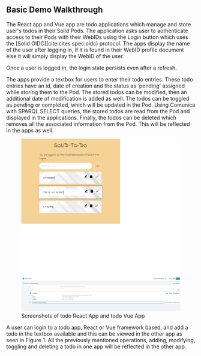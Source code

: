 ## Basic Demo Walkthrough

The React app and Vue app are todo applications which manage and store user's todos in their Solid Pods. 
The application asks user to authenticate access to their Pods with their WebIDs 
using the Login button which uses the [Solid OIDC](cite:cites spec:oidc) protocol.
The apps display the name of the user after logging in, if it is found in their WebID profile document else it will simply display the WebID of the user. 

Once a user is logged in, the login state persists even after a refresh. 

The apps provide a textbox for users to enter their todo entries.
These todo entries have an id, date of creation and the status as 'pending' assigned while storing them to the Pod. 
The stored todos can be modified, then an additional date of modification is added as well. 
The todos can be toggled as pending or completed, which will be updated in the Pod. 
Using Comunica with SPARQL SELECT queries, the stored todos are read from the Pod and displayed in the applications. 
Finally, the todos can be deleted which removes all the associated information from the Pod. This will be reflected in the apps as well.

<figure id="figure-main">
<img src="img/react_app.png" >

<img src="img/vue_app.png" >

<figcaption markdown="block">
Screenshots of todo React App and todo Vue App
</figcaption>
</figure>

A user can login to a todo app, React or Vue framework based, and add a todo in the textbox available
and this can be viewed in the other app as seen in Figure 1.
All the previously mentioned operations, adding, modifying, toggling and deleting a todo in one app
will be reflected in the other app.   
